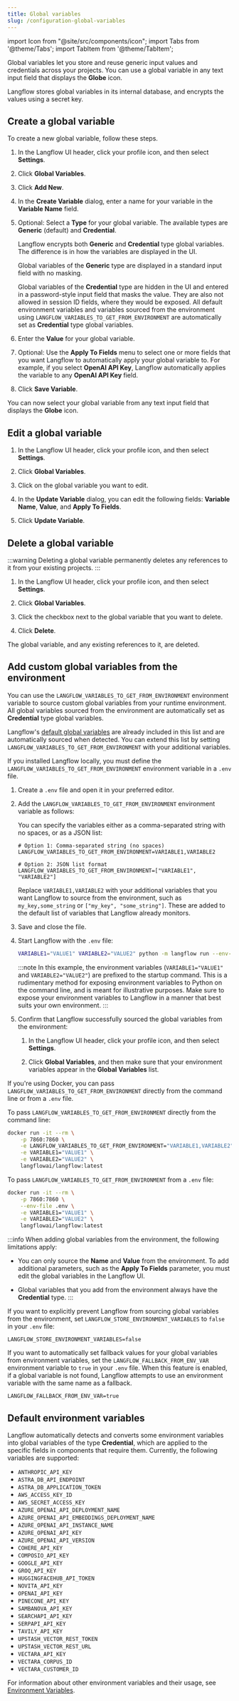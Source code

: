 ```yaml
---
title: Global variables
slug: /configuration-global-variables
---
```


import Icon from "@site/src/components/icon";
import Tabs from '@theme/Tabs';
import TabItem from '@theme/TabItem';

Global variables let you store and reuse generic input values and credentials across your projects.
You can use a global variable in any text input field that displays the <Icon name="Globe" aria-hidden="true"/> **Globe** icon.

Langflow stores global variables in its internal database, and encrypts the values using a secret key.

## Create a global variable

To create a new global variable, follow these steps.

1. In the Langflow UI header, click your profile icon, and then select **Settings**.
2. Click **Global Variables**.

3. Click **Add New**.

4. In the **Create Variable** dialog, enter a name for your variable in the **Variable Name** field.

5. Optional: Select a **Type** for your global variable. The available types are **Generic** (default) and **Credential**.

   Langflow encrypts both **Generic** and **Credential** type global variables. The difference is in how the variables are displayed in the UI.

   Global variables of the **Generic** type are displayed in a standard input field with no masking.

   Global variables of the **Credential** type are hidden in the UI and entered in a password-style input field that masks the value. They are also not allowed in session ID fields, where they would be exposed.
   All default environment variables and variables sourced from the environment using `LANGFLOW_VARIABLES_TO_GET_FROM_ENVIRONMENT` are automatically set as **Credential** type global variables.

6. Enter the **Value** for your global variable.

7. Optional: Use the **Apply To Fields** menu to select one or more fields that you want Langflow to automatically apply your global variable to. For example, if you select **OpenAI API Key**, Langflow automatically applies the variable to any **OpenAI API Key** field.

8. Click **Save Variable**.

You can now select your global variable from any text input field that displays the <Icon name="Globe" aria-hidden="true"/> **Globe** icon.

## Edit a global variable

1. In the Langflow UI header, click your profile icon, and then select **Settings**.

2. Click **Global Variables**.

3. Click on the global variable you want to edit.

4. In the **Update Variable** dialog, you can edit the following fields: **Variable Name**, **Value**, and **Apply To Fields**.

5. Click **Update Variable**.

## Delete a global variable

:::warning
Deleting a global variable permanently deletes any references to it from your existing projects.
:::

1. In the Langflow UI header, click your profile icon, and then select **Settings**.

2. Click **Global Variables**.

3. Click the checkbox next to the global variable that you want to delete.

4. Click <Icon name="Trash2" aria-hidden="true"/> **Delete**.

The global variable, and any existing references to it, are deleted.

## Add custom global variables from the environment

You can use the `LANGFLOW_VARIABLES_TO_GET_FROM_ENVIRONMENT` environment variable to source custom global variables from your runtime environment.
All global variables sourced from the environment are automatically set as **Credential** type global variables.

Langflow's [default global variables](#default-environment-variables) are already included in this list and are automatically sourced when detected.
You can extend this list by setting `LANGFLOW_VARIABLES_TO_GET_FROM_ENVIRONMENT` with your additional variables.

<Tabs>

<TabItem value="local" label="Local" default>

If you installed Langflow locally, you must define the `LANGFLOW_VARIABLES_TO_GET_FROM_ENVIRONMENT` environment variable in a `.env` file.

1. Create a `.env` file and open it in your preferred editor.

2. Add the `LANGFLOW_VARIABLES_TO_GET_FROM_ENVIRONMENT` environment variable as follows:

   You can specify the variables either as a comma-separated string with no spaces, or as a JSON list:

   ```text
   # Option 1: Comma-separated string (no spaces)
   LANGFLOW_VARIABLES_TO_GET_FROM_ENVIRONMENT=VARIABLE1,VARIABLE2

   # Option 2: JSON list format
   LANGFLOW_VARIABLES_TO_GET_FROM_ENVIRONMENT=["VARIABLE1", "VARIABLE2"]
   ```

   Replace `VARIABLE1,VARIABLE2` with your additional variables that you want Langflow to source from the environment, such as `my_key,some_string` or `["my_key", "some_string"]`.
   These are added to the default list of variables that Langflow already monitors.

3. Save and close the file.

4. Start Langflow with the `.env` file:

   ```bash
   VARIABLE1="VALUE1" VARIABLE2="VALUE2" python -m langflow run --env-file .env
   ```

   :::note
   In this example, the environment variables (`VARIABLE1="VALUE1"` and `VARIABLE2="VALUE2"`) are prefixed to the startup command.
   This is a rudimentary method for exposing environment variables to Python on the command line, and is meant for illustrative purposes.
   Make sure to expose your environment variables to Langflow in a manner that best suits your own environment.
   :::

5. Confirm that Langflow successfully sourced the global variables from the environment:

   1. In the Langflow UI header, click your profile icon, and then select **Settings**.

   2. Click **Global Variables**, and then make sure that your environment variables appear in the **Global Variables** list.

</TabItem>

<TabItem value="docker" label="Docker">

If you're using Docker, you can pass `LANGFLOW_VARIABLES_TO_GET_FROM_ENVIRONMENT` directly from the command line or from a `.env` file.

To pass `LANGFLOW_VARIABLES_TO_GET_FROM_ENVIRONMENT` directly from the command line:

```bash
docker run -it --rm \
    -p 7860:7860 \
    -e LANGFLOW_VARIABLES_TO_GET_FROM_ENVIRONMENT="VARIABLE1,VARIABLE2" \
    -e VARIABLE1="VALUE1" \
    -e VARIABLE2="VALUE2" \
    langflowai/langflow:latest
```

To pass `LANGFLOW_VARIABLES_TO_GET_FROM_ENVIRONMENT` from a `.env` file:

```bash
docker run -it --rm \
    -p 7860:7860 \
    --env-file .env \
    -e VARIABLE1="VALUE1" \
    -e VARIABLE2="VALUE2" \
    langflowai/langflow:latest
```

</TabItem>

</Tabs>

:::info
When adding global variables from the environment, the following limitations apply:

- You can only source the **Name** and **Value** from the environment.
  To add additional parameters, such as the **Apply To Fields** parameter, you must edit the global variables in the Langflow UI.

- Global variables that you add from the environment always have the **Credential** type.
:::


If you want to explicitly prevent Langflow from sourcing global variables from the environment, set `LANGFLOW_STORE_ENVIRONMENT_VARIABLES` to `false` in your `.env` file:

```text
LANGFLOW_STORE_ENVIRONMENT_VARIABLES=false
```

If you want to automatically set fallback values for your global variables from environment variables, set the `LANGFLOW_FALLBACK_FROM_ENV_VAR` environment variable to `true` in your `.env` file. When this feature is enabled, if a global variable is not found, Langflow attempts to use an environment variable with the same name as a fallback.

```text
LANGFLOW_FALLBACK_FROM_ENV_VAR=true
```

## Default environment variables

Langflow automatically detects and converts some environment variables into global variables of the type **Credential**, which are applied to the specific fields in components that require them. Currently, the following variables are supported:

- `ANTHROPIC_API_KEY`
- `ASTRA_DB_API_ENDPOINT`
- `ASTRA_DB_APPLICATION_TOKEN`
- `AWS_ACCESS_KEY_ID`
- `AWS_SECRET_ACCESS_KEY`
- `AZURE_OPENAI_API_DEPLOYMENT_NAME`
- `AZURE_OPENAI_API_EMBEDDINGS_DEPLOYMENT_NAME`
- `AZURE_OPENAI_API_INSTANCE_NAME`
- `AZURE_OPENAI_API_KEY`
- `AZURE_OPENAI_API_VERSION`
- `COHERE_API_KEY`
- `COMPOSIO_API_KEY`
- `GOOGLE_API_KEY`
- `GROQ_API_KEY`
- `HUGGINGFACEHUB_API_TOKEN`
- `NOVITA_API_KEY`
- `OPENAI_API_KEY`
- `PINECONE_API_KEY`
- `SAMBANOVA_API_KEY`
- `SEARCHAPI_API_KEY`
- `SERPAPI_API_KEY`
- `TAVILY_API_KEY`
- `UPSTASH_VECTOR_REST_TOKEN`
- `UPSTASH_VECTOR_REST_URL`
- `VECTARA_API_KEY`
- `VECTARA_CORPUS_ID`
- `VECTARA_CUSTOMER_ID`


For information about other environment variables and their usage, see [Environment Variables](/environment-variables).
